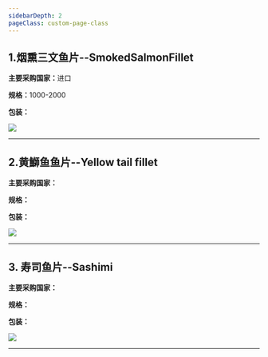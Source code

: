 ```yaml
---
sidebarDepth: 2
pageClass: custom-page-class
---
```


## 1.烟熏三文鱼片--SmokedSalmonFillet
<p><strong>主要采购国家：</strong>进口</p>
<p><strong>规格：</strong>1000-2000</p>
<p><strong>包装：</strong></p>
<div class="imgb" >
 <img  src="https://yuhuawebsite.oss-cn-hongkong.aliyuncs.com/A-Su-3.%E7%83%9F%E7%86%8F%E4%B8%89%E6%96%87%E9%B1%BC%E9%B1%BC%E7%89%87--Smoked%20salmon%20fillet.jpg">
</div>
<hr>


## 2.黄鰤鱼鱼片--Yellow tail fillet
<p><strong>主要采购国家：</strong></p>
<p><strong>规格：</strong></p>
<p><strong>包装：</strong></p>
<div class="imgb" >
 <img  src="https://yuhuawebsite.oss-cn-hongkong.aliyuncs.com/A-Su-1.%E9%BB%84%E9%B0%A4%E9%B1%BC%E9%B1%BC%E7%89%87--Yellow%20tail%20fillet.jpg">
</div>
<hr>


## 3. 寿司鱼片--Sashimi
<p><strong>主要采购国家：</strong></p>
<p><strong>规格：</strong></p>
<p><strong>包装：</strong></p>
<div class="imgb" >
 <img  src="https://yuhuawebsite.oss-cn-hongkong.aliyuncs.com/A-Su-2.%E5%AF%BF%E5%8F%B8%E9%B1%BC%E7%89%87--Sashimi.jpg">
</div>
<hr>